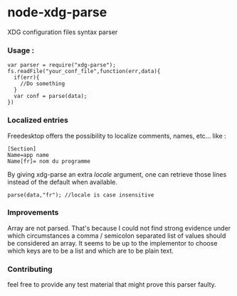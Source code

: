 # node-xdg-parse
XDG configuration files syntax parser

### Usage :

    var parser = require("xdg-parse");
    fs.readFile("your_conf_file",function(err,data){
      if(err){
        //Do something
      }
      var conf = parse(data);
    })

### Localized entries

Freedesktop offers the possibility to localize comments, names, etc... like :

    [Section]
    Name=app name
    Name[fr]= nom du programme

By giving xdg-parse an extra *locale* argument, one can retrieve those lines instead of the default when available.

    parse(data,"fr"); //locale is case insensitive

### Improvements

Array are not parsed. That's because I could not find strong evidence under which circumstances a comma / semicolon separated list of values should be considered an array. It seems to be up to the implementor to choose which keys are to be a list and which are to be plain text.


### Contributing

feel free to provide any test material that might prove this parser faulty.

